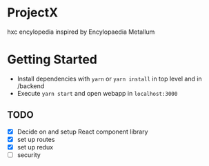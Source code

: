 # ProjectX

hxc encylopedia inspired by Encylopaedia Metallum

# Getting Started

- Install dependencies with `yarn` or `yarn install` in top level and in /backend
- Execute `yarn start` and open webapp in `localhost:3000`

## TODO
- [X] Decide on and setup React component library
- [X] set up routes
- [X] set up redux
- [ ] security

